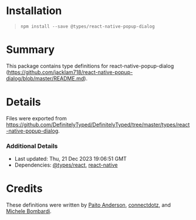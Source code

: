 # Installation
> `npm install --save @types/react-native-popup-dialog`

# Summary
This package contains type definitions for react-native-popup-dialog (https://github.com/jacklam718/react-native-popup-dialog/blob/master/README.md).

# Details
Files were exported from https://github.com/DefinitelyTyped/DefinitelyTyped/tree/master/types/react-native-popup-dialog.

### Additional Details
 * Last updated: Thu, 21 Dec 2023 19:06:51 GMT
 * Dependencies: [@types/react](https://npmjs.com/package/@types/react), [react-native](https://npmjs.com/package/react-native)

# Credits
These definitions were written by [Paito Anderson](https://github.com/PaitoAnderson), [connectdotz](https://github.com/connectdotz), and [Michele Bombardi](https://github.com/bm-software).
